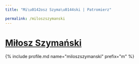 ```yaml
---
title: "Mi\u0142osz Szyma\u0144ski | Patromierz"

permalink: /miloszszymanski
---
```


# [Miłosz Szymański](https://patronite.pl/miloszszymanski)

{% include profile.md name="miloszszymanski" prefix="m" %}
